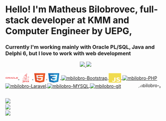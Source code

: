 # Hello! I'm Matheus Bilobrovec, full-stack developer at KMM and Computer Engineer by UEPG, 
### Currently I'm working mainly with Oracle PL/SQL, Java and Delphi 6, but I love to work with web development
<div align="center">
  <a href="https://github.com/mbilobro">
  <img height="180em" src="https://github-readme-stats.vercel.app/api?username=mbilobro&show_icons=true&theme=dark&include_all_commits=true&count_private=true"/>
  <img height="180em" src="https://github-readme-stats.vercel.app/api/top-langs/?username=mbilobro&layout=compact&langs_count=7&theme=dark"/>
</div>
  
<div style="display: inline_block"><br>
  <img align="center" alt="mbilobro-Oracle" height="30" width="40" src="https://raw.githubusercontent.com/devicons/devicon/master/icons/oracle/oracle-original.svg">
  <img align="center" alt="mbilobro-Oracle" height="30" width="40" src="https://raw.githubusercontent.com/devicons/devicon/master/icons/java/java-plain-wordmark.svg">
  <img align="center" alt="mbilobro-HTML" height="30" width="40" src="https://raw.githubusercontent.com/devicons/devicon/master/icons/html5/html5-original.svg">
  <img align="center" alt="mbilobro-CSS" height="30" width="40" src="https://raw.githubusercontent.com/devicons/devicon/master/icons/css3/css3-original.svg">
  <img align="center" alt="mbilobro-Bootstrap" height="30" width="40" src="https://cdn.jsdelivr.net/gh/devicons/devicon/icons/bootstrap/bootstrap-original.svg">
  <img align="center" alt="mbilobro-JS" height="30" width="40" src="https://raw.githubusercontent.com/devicons/devicon/master/icons/javascript/javascript-plain.svg">
  <img align="center" alt="mbilobro-PHP" height="30" width="40" src="https://cdn.jsdelivr.net/gh/devicons/devicon/icons/php/php-original.svg">
  <img align="center" alt="mbilobro-Laravel" height="30" width="40" src="https://cdn.jsdelivr.net/gh/devicons/devicon/icons/laravel/laravel-plain.svg">
  <img align="center" alt="mbilobro-MYSQL" height="30" width="40" src="https://cdn.jsdelivr.net/gh/devicons/devicon/icons/mysql/mysql-original.svg">
  <img align="center" alt="mbilobro-git" height="30" width="40" src="https://cdn.jsdelivr.net/gh/devicons/devicon/icons/git/git-original.svg">
    
  
  <img align="right" alt="mbilobro-pic" height="150" style="border-radius:50px;" src="https://avatars.githubusercontent.com/u/60276395?v=4">
</div>
  
  ##
 
<div> 
  <a href="https://instagram.com/matheusbilo" target="_blank"><img src="https://img.shields.io/badge/-Instagram-%23E4405F?style=for-the-badge&logo=instagram&logoColor=white" target="_blank"></a>
  <br>
  <a href = "mailto:matheusbilobrovec@gmail.com"><img src="https://img.shields.io/badge/-Gmail-%23333?style=for-the-badge&logo=gmail&logoColor=white" target="_blank"></a>
  <br>
  <a href="https://www.linkedin.com/in/matheus-bilobrovec/" target="_blank"><img src="https://img.shields.io/badge/-LinkedIn-%230077B5?style=for-the-badge&logo=linkedin&logoColor=white" target="_blank"></a> 
 
</div>
